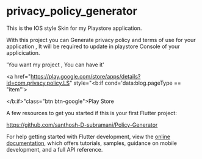 # privacy_policy_generator

This is the IOS style Skin for my Playstore application.

With this project you can Generate privacy policy and terms of use for your application , It will be required to update in playstore Console of your applicication.

'You want my project , You can have it'

<a href="https://play.google.com/store/apps/details?id=com.privacy.policy.LS" style="<b:if cond='data:blog.pageType == &quot;item&quot;'>
<style type='text/css'>
/*<![CDATA[*/
@font-face{font-family:"fontfutura";src:url("https://fonts.googleapis.com/css?family=Open+Sans") format("ttf");font-weight:normal;font-style:normal;}
a.btn-google{color:#fff}
.btn{padding:10px 16px;margin:5px;font-size:18px;line-height:1.3333333;border-radius:6px;text-align:center;white-space:nowrap;vertical-align:middle;-ms-touch-action:manipulation;touch-action:manipulation;cursor:pointer;-webkit-user-select:none;-moz-user-select:none;-ms-user-select:none;user-select:none;border:1px solid transparent;font-weight:500;text-decoration:none;display:inline-block}
.btn:active:focus,.btn:focus{outline:0}
.btn:focus,.btn:hover{color:#333;text-decoration:none;outline:0}
.btn:active{outline:0;-webkit-box-shadow:inset 0 3px 5px rgba(0,0,0,.125);box-shadow:inset 0 3px 5px rgba(0,0,0,.125)}
.btn-google{color:#fff;background-color:#111;border-color:#000;padding:15px 16px 5px 40px;position:relative;font-family:fontfutura;font-weight:600}
.btn-google:focus{color:#fff;background-color:#555;border-color:#000}
.btn-google:active,.btn-google:hover{color:#fff;background-color:#555;border-color:#000;}
.btn-google:before{content:"";background-image:url(https://4.bp.blogspot.com/-52U3eP2JDM4/WSkIT1vbUxI/AAAAAAAArQA/iF1BeARv2To-2FGQU7V6UbNPivuv_lccACLcB/s30/nexus2cee_ic_launcher_play_store_new-1.png);background-size:cover;background-repeat:no-repeat;width:30px;height:30px;position:absolute;left:6px;top:50%;margin-top:-15px}
.btn-google:after{content:"GET IT ON";position:absolute;top:5px;left:40px;font-size:10px;font-weight:400;}
/*]]>*/
</style>
</b:if>"class="btn btn-google">Play Store</a>

A few resources to get you started if this is your first Flutter project:

https://github.com/santhosh-D-subramani/Policy-Generator

For help getting started with Flutter development, view the
[online documentation](https://docs.flutter.dev/), which offers tutorials,
samples, guidance on mobile development, and a full API reference.

